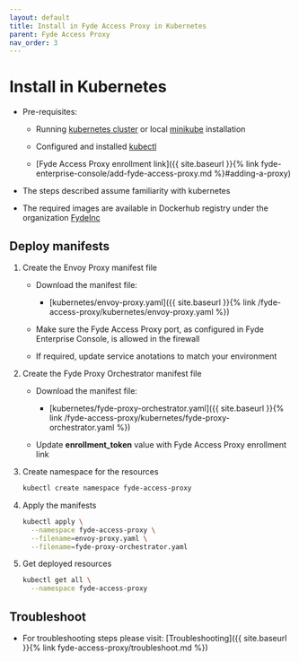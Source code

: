 ```yaml
---
layout: default
title: Install in Fyde Access Proxy in Kubernetes
parent: Fyde Access Proxy
nav_order: 3
---
```


# Install in Kubernetes

- Pre-requisites:

  - Running [kubernetes cluster](https://kubernetes.io/) or local [minikube](https://kubernetes.io/docs/setup/minikube/) installation

  - Configured and installed [kubectl](https://kubernetes.io/docs/tasks/tools/install-kubectl/)

  - [Fyde Access Proxy enrollment link]({{ site.baseurl }}{% link fyde-enterprise-console/add-fyde-access-proxy.md %}#adding-a-proxy)

- The steps described assume familiarity with kubernetes

- The required images are available in Dockerhub registry under the organization [FydeInc](https://url.fyde.me/docker)

## Deploy manifests

1. Create the Envoy Proxy manifest file

    - Download the manifest file:

        - [kubernetes/envoy-proxy.yaml]({{ site.baseurl }}{% link /fyde-access-proxy/kubernetes/envoy-proxy.yaml %})

    - Make sure the Fyde Access Proxy port, as configured in Fyde Enterprise Console, is allowed in the firewall

    - If required, update service anotations to match your environment

1. Create the Fyde Proxy Orchestrator manifest file

    - Download the manifest file:

        - [kubernetes/fyde-proxy-orchestrator.yaml]({{ site.baseurl }}{% link /fyde-access-proxy/kubernetes/fyde-proxy-orchestrator.yaml %})

    - Update **enrollment_token** value with Fyde Access Proxy enrollment link

1. Create namespace for the resources

    ```sh
    kubectl create namespace fyde-access-proxy
    ```

1. Apply the manifests

    ```sh
    kubectl apply \
      --namespace fyde-access-proxy \
      --filename=envoy-proxy.yaml \
      --filename=fyde-proxy-orchestrator.yaml
    ```

1. Get deployed resources

    ```sh
    kubectl get all \
      --namespace fyde-access-proxy
    ```

## Troubleshoot

- For troubleshooting steps please visit: [Troubleshooting]({{ site.baseurl }}{% link fyde-access-proxy/troubleshoot.md %})
